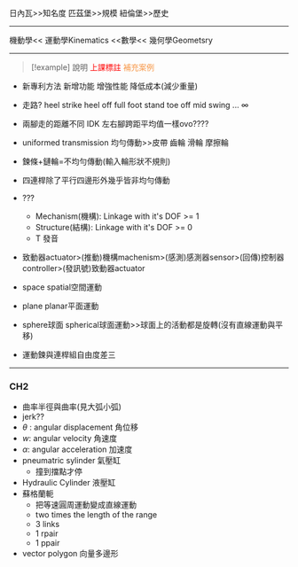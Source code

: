 日內瓦>>知名度
匹茲堡>>規模
紐倫堡>>歷史

---

機動學<< 運動學Kinematics <<數學<< 幾何學Geometsry

---
>[!example] 說明
><font color="#ff0000">上課標註</font>
><font color="#f79646">補充案例</font>

- 新專利方法
	新增功能
	增強性能
	降低成本(減少重量)

- 走路?
	heel strike
	heel off
	full foot stand
	toe off 
	mid swing
	... $\infty$ 
- 兩腳走的距離不同
	IDK
	左右腳跨距平均值一樣ovo????
- uniformed transmission 均勻傳動>>皮帶 齒輪 滑輪 摩擦輪
- 鍊條+鏈輪=不均勻傳動(輸入輪形狀不規則)
- 四連桿除了平行四邊形外幾乎皆非均勻傳動
- ???
	- Mechanism(機構): Linkage with it's DOF >= 1
	- Structure(結構): Linkage with it's DOF >= 0
	- T 發音
- 致動器actuator>(推動)機構machenism>(感測)感測器sensor>(回傳)控制器controller>(發訊號)致動器actuator
- space spatial空間運動
- plane planar平面運動
- sphere球面 spherical球面運動>>球面上的活動都是旋轉(沒有直線運動與平移)
- 運動鍊與連桿組自由度差三

---
### CH2

- 曲率半徑與曲率(見大弧小弧)
- jerk??
- $\theta$ : angular displacement 角位移
- $w$: angular velocity 角速度
- $\alpha$: angular acceleration 加速度 
- pneumatric sylinder 氣壓缸
	- 撞到擋點才停
- Hydraulic Cylinder 液壓缸
- 蘇格蘭軛
	- 把等速圓周運動變成直線運動
	- two times the length of the range
	- 3 links
	- 1 rpair
	- 1 ppair
- vector polygon 向量多邊形
